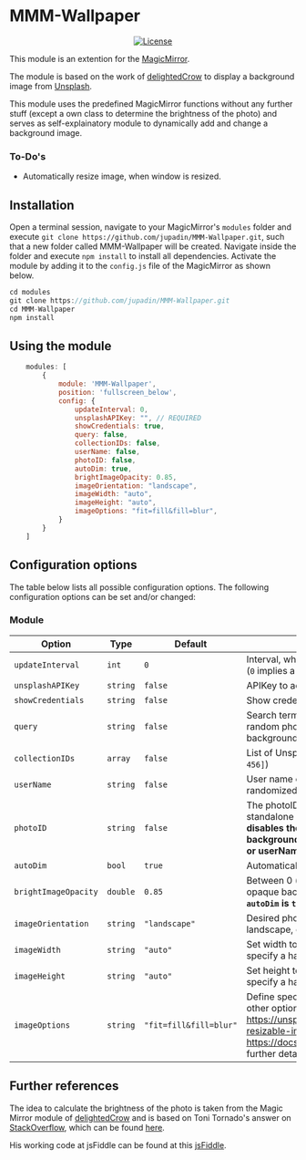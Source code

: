# MMM-Wallpaper

<p style="text-align: center">
    <a href="https://choosealicense.com/licenses/mit"><img src="https://img.shields.io/badge/license-MIT-blue.svg" alt="License"></a>
</p>

This module is an extention for the [MagicMirror](https://github.com/MichMich/MagicMirror).

The module is based on the work of [delightedCrow](https://github.com/delightedCrow/WallberryTheme) to display a background image from [Unsplash](https://unsplash.com).

This module uses the predefined MagicMirror functions without any further stuff (except a own class to determine the brightness of the photo) and serves as self-explainatory module to dynamically add and change a background image.

### To-Do's
- Automatically resize image, when window is resized.

## Installation

Open a terminal session, navigate to your MagicMirror's `modules` folder and execute `git clone https://github.com/jupadin/MMM-Wallpaper.git`, such that a new folder called MMM-Wallpaper will be created.
Navigate inside the folder and execute `npm install` to install all dependencies.
Activate the module by adding it to the `config.js` file of the MagicMirror as shown below.

````javascript
cd modules
git clone https://github.com/jupadin/MMM-Wallpaper.git
cd MMM-Wallpaper
npm install
````

## Using the module
````javascript
    modules: [
        {
            module: 'MMM-Wallpaper',
            position: 'fullscreen_below',
            config: {
                updateInterval: 0,
                unsplashAPIKey: "", // REQUIRED
                showCredentials: true,
                query: false,
                collectionIDs: false,
                userName: false,
                photoID: false, 
                autoDim: true, 
                brightImageOpacity: 0.85, 
                imageOrientation: "landscape",
                imageWidth: "auto",
                imageHeight: "auto",
                imageOptions: "fit=fill&fill=blur",
            }
        }
    ]
````

## Configuration options

The table below lists all possible configuration options.
The following configuration options can be set and/or changed:

### Module

| Option | Type | Default | Description |
| ---- | ---- | ---- | ---- |
| `updateInterval` | `int` | `0` | Interval, when a new background image is fetched (`0` implies a single fetch) |
| `unsplashAPIKey` | `string` | `false` | APIKey to access the Unsplash databse **REQUIRED** |
| `showCredentials` | `string` | `false` | Show credentials for displaying wallpaper |
| `query` | `string` | `false` | Search term for specific photos, from which a random photo should then be chosen as background |
| `collectionIDs`| `array` | `false` | List of Unsplash collection IDs (example: `[123, 456]`) |
| `userName`| `string` | `false` | User name of Unsplash user to further restrict the randomized photo selection. |
| `photoID` | `string` | `false` | The photoID can be found in the address bar in the standalone photo page. **Note: This option (if set) disables the background image randomized background change by given collectionIDs and / or userName and / or query)**|
| `autoDim` | `bool` | `true` | Automatically darken bright images |
| `brightImageOpacity` | `double` | `0.85` | Between 0 (black background) and 1 (visible opaque background), **Note: Only used when `autoDim` is `true`** |
| `imageOrientation` | `string` | `"landscape"` | Desired photo orientation - can be portrait, landscape, or squarish |
| `imageWidth` | `string` | `"auto"` | Set width to (current) screen / window width, or specify a hard-coded with in pixels |
| `imageHeight` | `string` | `"auto"` | Set height to (current) screen / window height, or specify a hard-coded height in pixels |
| `imageOptions` | `string` | `"fit=fill&fill=blur"` | Define special options to fetch photo. Possible other options: `fit=scale` or `fit=crop`. See https://unsplash.com/documentation#dynamically-resizable-images and https://docs.imgix.com/apis/rendering/size/fit for further details. |

## Further references
The idea to calculate the brightness of the photo is taken from the Magic Mirror module of [delightedCrow](https://github.com/delightedCrow/WallberryTheme) and is based on Toni Tornado's answer on [StackOverflow](https://stackoverflow.com/questions/13762864/image-dark-light-detection-client-sided-script), which can be found [here](https://stackoverflow.com/a/13766539).

His working code at jsFiddle can be found at this [jsFiddle](http://jsfiddle.net/s7Wx2/328/).
